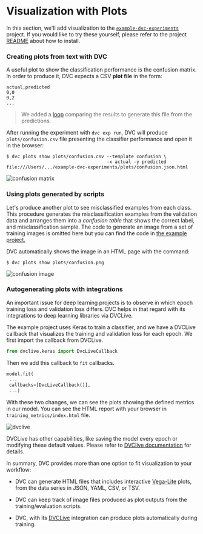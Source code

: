 # Visualization with Plots

In this section, we'll add visualization to the [`example-dvc-experiments`][ede]
project. If you would like to try these yourself, please refer to the project
[README] about how to install.

[ede]: https://github.com/iterative/example-dvc-experiments
[readme]:
  https://github.com/iterative/example-dvc-experiments/blob/main/README.md

### Creating plots from text with DVC

A useful plot to show the classification performance is the confusion matrix. In
order to produce it, DVC expects a CSV **plot file** in the form:

```csv
actual,predicted
0,0
0,2
...
```

> We added a [loop] comparing the results to generate this file from the
> predictions.

[loop]:
  https://github.com/iterative/example-dvc-experiments/blob/main/src/train.py#L123

After running the experiment with `dvc exp run`, DVC will produce
`plots/confusion.csv` file presenting the classifier performance and open it in
the browser:

```dvc
$ dvc plots show plots/confusion.csv --template confusion \
                                     -x actual -y predicted
file:///Users/.../example-dvc-experiments/plots/confusion.json.html
```

![confusion matrix](/img/start_visualization_confusion1.png)

### Using plots generated by scripts

Let's produce another plot to see misclassified examples from each class. This
procedure generates the misclassification examples from the validation data and
arranges them into a _confusion table_ that shows the correct label, and
misclassification sample. The code to generate an image from a set of training
images is omitted here but you can find the code in [the example
project.][misclassified-example-code]

[misclassified-example-code]:
  https://github.com/iterative/example-dvc-experiments/blob/48b1e5078c957f71674c00f416290eaa3b20b559/src/util.py#L49

DVC automatically shows the image in an HTML page with the command:

```dvc
$ dvc plots show plots/confusion.png
```

![confusion image](/img/start_visualization_confusion2.png)

### Autogenerating plots with integrations

An important issue for deep learning projects is to observe in which epoch
training loss and validation loss differs. DVC helps in that regard with its
integrations to deep learning libraries via DVCLive.

The example project uses Keras to train a classifier, and we have a DVCLive
callback that visualizes the training and validation loss for each epoch. We
first import the callback from DVCLive.

```python
from dvclive.keras import DvcLiveCallback
```

Then we add this callback to `fit` callbacks.

```python
model.fit(
 ...
 callbacks=[DvcLiveCallback()],
 ...)
```

With these two changes, we can see the plots showing the defined metrics in our
model. You can see the HTML report with your browser in
`training_metrics/index.html` file.

![dvclive](/img/start_visualization_dvclive.png)

DVCLive has other capabilities, like saving the model every epoch or modifying
these default values. Please refer to [DVClive documentation] for details.

[dvclive documentation]: /doc/dvclive/dvclive-with-dvc

In summary, DVC provides more than one option to fit visualization to your
workflow:

- DVC can generate HTML files that includes interactive [Vega-Lite] plots, from
  the data series in JSON, YAML, CSV, or TSV.

- DVC can keep track of image files produced as plot outputs from the
  training/evaluation scripts.

- DVC, with its [DVCLive] integration can produce plots automatically during
  training.

[experiments]: /doc/start/experiments
[vega-lite]: https://vega.github.io/vega-lite/
[dvclive]: https://dvc.org/doc/dvclive
